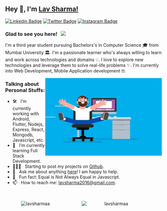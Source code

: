 ## Hey 👋, I'm [Lav Sharma!](https://github.com/lavsharmaa/)

[![Linkedin Badge](https://img.shields.io/badge/-LinkedIn-0e76a8?style=flat-square&logo=Linkedin&logoColor=white)](https://linkedin.com/in/lavsharmaa)
[![Twitter Badge](https://img.shields.io/badge/-Twitter-00acee?style=flat-square&logo=Twitter&logoColor=white)](https://twitter.com/lavsharmaa)
[![Instagram Badge](https://img.shields.io/badge/-Instagram-e4405f?style=flat-square&logo=Instagram&logoColor=white)](https://instagram.com/lavsharmaa/)

### Glad to see you here! &nbsp; ![](https://visitor-badge.glitch.me/badge?page_id=lavsharmaa.lavsharmaa&style=flat-square&color=0088cc)

I'm a third year student pursuing Bachelors's in Computer Science 🎓 from Mumbai University 🏛. I'm a passionate learner who's always willing to learn and work across technologies and domains 💡. I love to explore new technologies and leverage them to solve real-life problems ✨. I'm currently into Web Development, Mobile Application development 🤓.

<img align="right" height="250" width="375" alt="" src="https://raw.githubusercontent.com/lavsharmaa/lavsharmaa/master/coder.gif" />

### Talking about Personal Stuffs:

- 🛠 &nbsp; I’m currently working with Android, Flutter, Nodejs, <br /> Express, React, Mongodb, Javascript, etc.
- 🚀 &nbsp; I’m currently learning Full Stack Development.
- 👨🏻‍💻 &nbsp; Starting to post my projects on [Github](https://github.com/lavsharmaa).
- 💬 &nbsp; Ask me about anything [here](https://github.com/lavsharmaa/lavsharmaa/issues/)! I am happy to help.
- 👾 &nbsp; Fun fact: Equal is Not Always Equal in Javascript.
- 📫 &nbsp; How to reach me: lavsharma2016@gmail.com.

<br>
<p align="center" style="display: flex;justify-content: space-around;">
<img src="https://github-readme-stats.vercel.app/api?username=lavsharmaa&show_icons=true&count_private=true&include_all_commits=true" alt="lavsharmaa" align="left" />
<img align="center" width="41%" src="https://github-readme-stats.vercel.app/api/top-langs?username=lavsharmaa&show_icons=true&locale=en&layout=compact" alt="lavsharmaa" />
</p>
